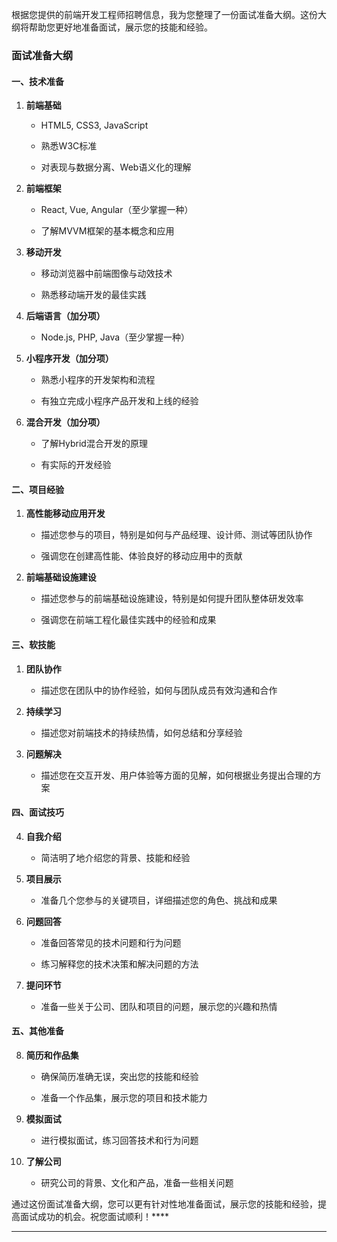 根据您提供的前端开发工程师招聘信息，我为您整理了一份面试准备大纲。这份大纲将帮助您更好地准备面试，展示您的技能和经验。

### 面试准备大纲

#### 一、技术准备

1. **前端基础**
    
    - HTML5, CSS3, JavaScript
        
    - 熟悉W3C标准
        
    - 对表现与数据分离、Web语义化的理解
        
2. **前端框架**
    
    - React, Vue, Angular（至少掌握一种）
        
    - 了解MVVM框架的基本概念和应用
        
3. **移动开发**
    
    - 移动浏览器中前端图像与动效技术
        
    - 熟悉移动端开发的最佳实践
        
4. **后端语言（加分项）**
    
    - Node.js, PHP, Java（至少掌握一种）
        
5. **小程序开发（加分项）**
    
    - 熟悉小程序的开发架构和流程
        
    - 有独立完成小程序产品开发和上线的经验
        
6. **混合开发（加分项）**
    
    - 了解Hybrid混合开发的原理
        
    - 有实际的开发经验
        

#### 二、项目经验

1. **高性能移动应用开发**
    
    - 描述您参与的项目，特别是如何与产品经理、设计师、测试等团队协作
        
    - 强调您在创建高性能、体验良好的移动应用中的贡献
        
2. **前端基础设施建设**
    
    - 描述您参与的前端基础设施建设，特别是如何提升团队整体研发效率
        
    - 强调您在前端工程化最佳实践中的经验和成果
        

#### 三、软技能

1. **团队协作**
    
    - 描述您在团队中的协作经验，如何与团队成员有效沟通和合作
        
2. **持续学习**
    
    - 描述您对前端技术的持续热情，如何总结和分享经验
        
3. **问题解决**
    
    - 描述您在交互开发、用户体验等方面的见解，如何根据业务提出合理的方案
        

#### 四、面试技巧

4. **自我介绍**
    
    - 简洁明了地介绍您的背景、技能和经验
        
5. **项目展示**
    
    - 准备几个您参与的关键项目，详细描述您的角色、挑战和成果
        
6. **问题回答**
    
    - 准备回答常见的技术问题和行为问题
        
    - 练习解释您的技术决策和解决问题的方法
        
7. **提问环节**
    
    - 准备一些关于公司、团队和项目的问题，展示您的兴趣和热情
        

#### 五、其他准备

8. **简历和作品集**
    
    - 确保简历准确无误，突出您的技能和经验
        
    - 准备一个作品集，展示您的项目和技术能力
        
9. **模拟面试**
    
    - 进行模拟面试，练习回答技术和行为问题
        
10. **了解公司**
    
    - 研究公司的背景、文化和产品，准备一些相关问题
        

通过这份面试准备大纲，您可以更有针对性地准备面试，展示您的技能和经验，提高面试成功的机会。祝您面试顺利！****

---

